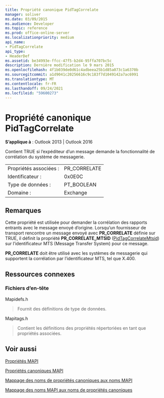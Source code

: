 ```yaml
---
title: Propriété canonique PidTagCorrelate
manager: soliver
ms.date: 03/09/2015
ms.audience: Developer
ms.topic: reference
ms.prod: office-online-server
ms.localizationpriority: medium
api_name:
- PidTagCorrelate
api_type:
- HeaderDef
ms.assetid: be34993e-ffcc-47f5-b2d4-95ffa707bc5c
description: Dernière modification le 9 mars 2015
ms.openlocfilehash: 4f1b039de0d61c4adbeea25b1d85a073c1a6370b
ms.sourcegitcommit: a1d9041c20256616c9c183f7d1049142a7ac6991
ms.translationtype: MT
ms.contentlocale: fr-FR
ms.lasthandoff: 09/24/2021
ms.locfileid: "59600273"
---
```

# <a name="pidtagcorrelate-canonical-property"></a>Propriété canonique PidTagCorrelate

  
  
**S’applique à** : Outlook 2013 | Outlook 2016 
  
Contient TRUE si l’expéditeur d’un message demande la fonctionnalité de corrélation du système de messagerie.
  
|||
|:-----|:-----|
|Propriétés associées :  <br/> |PR_CORRELATE  <br/> |
|Identificateur :  <br/> |0x0E0C  <br/> |
|Type de données :  <br/> |PT_BOOLEAN  <br/> |
|Domaine :  <br/> |Exchange  <br/> |
   
## <a name="remarks"></a>Remarques

Cette propriété est utilisée pour demander la corrélation des rapports entrants avec le message envoyé d’origine. Lorsqu’un fournisseur de transport rencontre un message envoyé avec **PR_CORRELATE** définie sur TRUE, il définit la propriété **PR_CORRELATE_MTSID** ([PidTagCorrelateMtsid](pidtagcorrelatemtsid-canonical-property.md)) sur l’identificateur MTS (Message Transfer System) pour ce message.
  
 **PR_CORRELATE** doit être utilisé avec les systèmes de messagerie qui supportent la corrélation par l’identificateur MTS, tel que X.400. 
  
## <a name="related-resources"></a>Ressources connexes

### <a name="header-files"></a>Fichiers d’en-tête

Mapidefs.h
  
> Fournit des définitions de type de données.
    
Mapitags.h
  
> Contient les définitions des propriétés répertoriées en tant que propriétés associées.
    
## <a name="see-also"></a>Voir aussi



[Propriétés MAPI](mapi-properties.md)
  
[Propriétés canoniques MAPI](mapi-canonical-properties.md)
  
[Mappage des noms de propriétés canoniques aux noms MAPI](mapping-canonical-property-names-to-mapi-names.md)
  
[Mappage des noms MAPI aux noms de propriétés canoniques](mapping-mapi-names-to-canonical-property-names.md)

